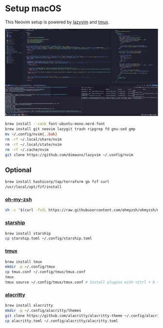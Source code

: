 # Setup macOS

This Neovim setup is powered by [lazyvim] and [tmux].

![setup](./images/setup.png)

```sh
brew install --cask font-ubuntu-mono-nerd-font
brew install git neovim lazygit trash ripgrep fd gnu-sed gmp
mv ~/.config/nvim{,.bak}
rm -rf ~/.local/share/nvim
rm -rf ~/.local/state/nvim
rm -rf ~/.cache/nvim
git clone https://github.com/dimaunx/lazyvim ~/.config/nvim
```

## Optional

```sh
brew install hashicorp/tap/terraform go fzf curl
/usr/local/opt/fzf/install
```

### [oh-my-zsh]

```sh
sh -c "$(curl -fsSL https://raw.githubusercontent.com/ohmyzsh/ohmyzsh/master/tools/install.sh)"
```

### [starship]

```sh
brew install starship
cp starship.toml ~/.config/starship.toml
```

### [tmux]

```sh
brew install tmux
mkdir -p ~/.config/tmux
cp tmux.conf ~/.config/tmux/tmux.conf
tmux
tmux source ~/.config/tmux/tmux.conf # Install plugins with <Ctrl + b + I>
```

### [alacritty]

```sh
brew install alacritty
mkdir -p ~/.config/alacritty/themes
git clone https://github.com/alacritty/alacritty-theme ~/.config/alacritty/themes
cp alacritty.toml ~/.config/alacritty/alacritty.toml
```

<!--links-->

[lazyvim]: https://www.lazyvim.org

[tmux]: https://github.com/tmux/tmux/wiki

[oh-my-zsh]: https://ohmyz.sh

[starship]: https://starship.rs

[alacritty]: https://github.com/alacritty/alacritty
